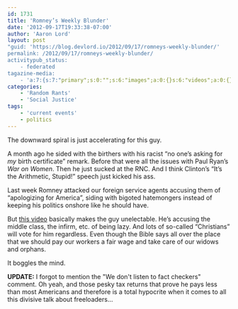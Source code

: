 ```yaml
---
id: 1731
title: 'Romney’s Weekly Blunder'
date: '2012-09-17T19:33:38-07:00'
author: 'Aaron Lord'
layout: post
"guid: 'https://blog.devlord.io/2012/09/17/romneys-weekly-blunder/'
permalink: /2012/09/17/romneys-weekly-blunder/
activitypub_status:
    - federated
tagazine-media:
    - 'a:7:{s:7:"primary";s:0:"";s:6:"images";a:0:{}s:6:"videos";a:0:{}s:11:"image_count";i:0;s:6:"author";s:8:"28099389";s:7:"blog_id";s:8:"28571045";s:9:"mod_stamp";s:19:"2012-09-18 04:02:37";}'
categories:
    - 'Random Rants'
    - 'Social Justice'
tags:
    - 'current events'
    - politics
---
```


The downward spiral is just accelerating for this guy.

A month ago he sided with the birthers with his racist “no one’s asking for <em>my</em> birth certificate” remark. Before that were all the issues with Paul Ryan’s <em>War on Women</em>. Then he just sucked at the RNC. And I think Clinton’s “It’s the Arithmetic, Stupid!” speech just kicked his ass.

Last week Romney attacked our foreign service agents accusing them of “apologizing for America”, siding with bigoted hatemongers instead of keeping his politics onshore like he should have.

But <a href="http://youtu.be/XnB0NZzl5HA">this video</a> basically makes the guy unelectable. He’s accusing the middle class, the infirm, etc. of being lazy. And lots of so-called “Christians” will vote for him regardless. Even though the Bible says all over the place that we should pay our workers a fair wage and take care of our widows and orphans.

It boggles the mind.

<strong>UPDATE:</strong> I forgot to mention the "We don't listen to fact checkers" comment. Oh yeah, and those pesky tax returns that prove he pays less than most Americans and therefore is a total hypocrite when it comes to all this divisive talk about freeloaders…